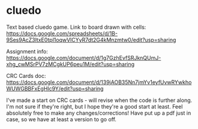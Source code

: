 # cluedo
Text based cluedo game.
Link to board drawn with cells: https://docs.google.com/spreadsheets/d/1B-9Ses9AcZ3ltxE0tpl1oqwVlCYyR7dt2G4kMnzmtw0/edit?usp=sharing


Assignment info: https://docs.google.com/document/d/1g7GzhEvfSRJknQUmJ-xhg_cwMSrPV7zMCgkUP6peu1M/edit?usp=sharing


CRC Cards doc: https://docs.google.com/document/d/139jAOB35Nn7jmYv1eyfUvwRYwkhoWUWGBBFxEgHIc9Y/edit?usp=sharing


I've made a start on CRC cards - will revise when the code is further along. I'm not sure if they're right, but I hope they're a good start at least. Feel absolutely free to make any changes/corrections! Have put up a pdf just in case, so we have at least a version to go off. 
